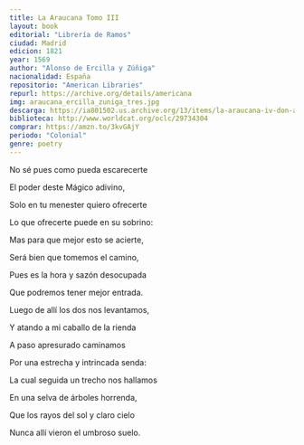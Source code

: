 ```yaml
---
title: La Araucana Tomo III
layout: book
editorial: "Librería de Ramos"
ciudad: Madrid
edicion: 1821
year: 1569
author: "Alonso de Ercilla y Zúñiga"
nacionalidad: España
repositorio: "American Libraries"
repurl: https://archive.org/details/americana 
img: araucana_ercilla_zuniga_tres.jpg
descarga: https://ia801502.us.archive.org/13/items/la-araucana-iv-don-alonso-de-ercilla/La%20Araucana%20III%20-%20Don%20Alonso%20de%20Ercilla.pdf
biblioteca: http://www.worldcat.org/oclc/29734304
comprar: https://amzn.to/3kvGAjY
periodo: "Colonial"
genre: poetry
---					
```

 

No sé pues como pueda escarecerte
 
El poder deste Mágico adivino,
 
Solo en tu menester quiero ofrecerte
 
Lo que ofrecerte puede en su sobrino:
 
Mas para que mejor esto se acierte,
 
Será bien que tomemos el camino,
 
Pues es la hora y sazón desocupada
 
Que podremos tener mejor entrada.

Luego de allí los dos nos levantamos,

Y atando a mi caballo de la rienda

A paso apresurado caminamos

Por una estrecha y intrincada senda:

La cual seguida un trecho nos hallamos

En una selva de árboles horrenda,

Que los rayos del sol y claro cielo

Nunca allí vieron el umbroso suelo.
